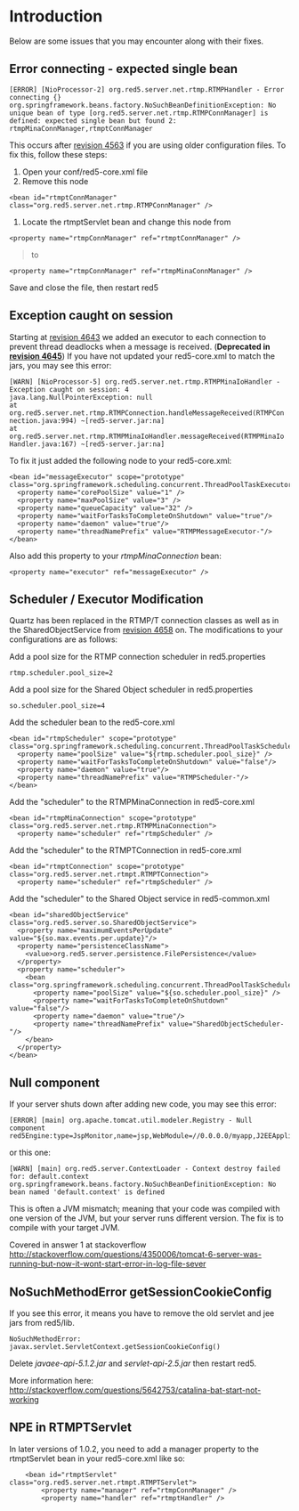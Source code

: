 # Introduction #

Below are some issues that you may encounter along with their fixes.

## Error connecting - expected single bean ##

```
[ERROR] [NioProcessor-2] org.red5.server.net.rtmp.RTMPHandler - Error connecting {}
org.springframework.beans.factory.NoSuchBeanDefinitionException: No unique bean of type [org.red5.server.net.rtmp.RTMPConnManager] is defined: expected single bean but found 2: rtmpMinaConnManager,rtmptConnManager
```

This occurs after [revision 4563](https://code.google.com/p/red5/source/detail?r=4563) if you are using older configuration files. To fix this, follow these steps:

  1. Open your conf/red5-core.xml file
  1. Remove this node
```
<bean id="rtmptConnManager" class="org.red5.server.net.rtmp.RTMPConnManager" />
```
  1. Locate the rtmptServlet bean and change this node from
```
<property name="rtmpConnManager" ref="rtmptConnManager" />
```
> to
```
<property name="rtmpConnManager" ref="rtmpMinaConnManager" />
```
Save and close the file, then restart red5

## Exception caught on session ##

Starting at [revision 4643](https://code.google.com/p/red5/source/detail?r=4643) we added an executor to each connection to prevent thread deadlocks when a message is received. (**Deprecated in [revision 4645](https://code.google.com/p/red5/source/detail?r=4645)**) If you have not updated your red5-core.xml to match the jars, you may see this error:

```
[WARN] [NioProcessor-5] org.red5.server.net.rtmp.RTMPMinaIoHandler - Exception caught on session: 4
java.lang.NullPointerException: null  
at org.red5.server.net.rtmp.RTMPConnection.handleMessageReceived(RTMPCon
nection.java:994) ~[red5-server.jar:na]
at org.red5.server.net.rtmp.RTMPMinaIoHandler.messageReceived(RTMPMinaIo
Handler.java:167) ~[red5-server.jar:na]
```

To fix it just added the following node to your red5-core.xml:

```
<bean id="messageExecutor" scope="prototype" class="org.springframework.scheduling.concurrent.ThreadPoolTaskExecutor">  
  <property name="corePoolSize" value="1" />  
  <property name="maxPoolSize" value="3" />  
  <property name="queueCapacity" value="32" /> 
  <property name="waitForTasksToCompleteOnShutdown" value="true"/>
  <property name="daemon" value="true"/>
  <property name="threadNamePrefix" value="RTMPMessageExecutor-"/>
</bean>	
```

Also add this property to your _rtmpMinaConnection_ bean:

```
<property name="executor" ref="messageExecutor" />
```

## Scheduler / Executor Modification ##

Quartz has been replaced in the RTMP/T connection classes as well as in the SharedObjectService from [revision 4658](https://code.google.com/p/red5/source/detail?r=4658) on. The modifications to your configurations are as follows:

Add a pool size for the RTMP connection scheduler in red5.properties
```
rtmp.scheduler.pool_size=2
```
Add a pool size for the Shared Object scheduler in red5.properties
```
so.scheduler.pool_size=4
```
Add the scheduler bean to the red5-core.xml
```
<bean id="rtmpScheduler" scope="prototype" class="org.springframework.scheduling.concurrent.ThreadPoolTaskScheduler">
  <property name="poolSize" value="${rtmp.scheduler.pool_size}" />  
  <property name="waitForTasksToCompleteOnShutdown" value="false"/>
  <property name="daemon" value="true"/>
  <property name="threadNamePrefix" value="RTMPScheduler-"/>
</bean>  
```
Add the "scheduler" to the RTMPMinaConnection in red5-core.xml
```
<bean id="rtmpMinaConnection" scope="prototype"	class="org.red5.server.net.rtmp.RTMPMinaConnection">
  <property name="scheduler" ref="rtmpScheduler" />
```
Add the "scheduler" to the RTMPTConnection in red5-core.xml
```
<bean id="rtmptConnection" scope="prototype" class="org.red5.server.net.rtmpt.RTMPTConnection">
  <property name="scheduler" ref="rtmpScheduler" />
```
Add the "scheduler" to the Shared Object service in red5-common.xml
```
<bean id="sharedObjectService" class="org.red5.server.so.SharedObjectService">
  <property name="maximumEventsPerUpdate" value="${so.max.events.per.update}"/>
  <property name="persistenceClassName">
    <value>org.red5.server.persistence.FilePersistence</value>
  </property>
  <property name="scheduler">
    <bean class="org.springframework.scheduling.concurrent.ThreadPoolTaskScheduler">
      <property name="poolSize" value="${so.scheduler.pool_size}" />
      <property name="waitForTasksToCompleteOnShutdown" value="false"/>
      <property name="daemon" value="true"/>
      <property name="threadNamePrefix" value="SharedObjectScheduler-"/>
    </bean>
  </property>		
</bean>
```

## Null component ##

If your server shuts down after adding new code, you may see this error:
```
[ERROR] [main] org.apache.tomcat.util.modeler.Registry - Null component red5Engine:type=JspMonitor,name=jsp,WebModule=//0.0.0.0/myapp,J2EEApplication=none,J2EEServer=none
```
or this one:
```
[WARN] [main] org.red5.server.ContextLoader - Context destroy failed for: default.context
org.springframework.beans.factory.NoSuchBeanDefinitionException: No bean named 'default.context' is defined
```

This is often a JVM mismatch; meaning that your code was compiled with one version of the JVM, but your server runs different version. The fix is to compile with your target JVM.

Covered in answer 1 at stackoverflow http://stackoverflow.com/questions/4350006/tomcat-6-server-was-running-but-now-it-wont-start-error-in-log-file-sever

## NoSuchMethodError getSessionCookieConfig ##

If you see this error, it means you have to remove the old servlet and jee jars from red5/lib.
```
NoSuchMethodError: javax.servlet.ServletContext.getSessionCookieConfig()
```
Delete _javaee-api-5.1.2.jar_ and _servlet-api-2.5.jar_ then restart red5.

More information here:
http://stackoverflow.com/questions/5642753/catalina-bat-start-not-working

## NPE in RTMPTServlet ##

In later versions of 1.0.2, you need to add a manager property to the rtmptServlet bean in your red5-core.xml like so:

```
	<bean id="rtmptServlet"	class="org.red5.server.net.rtmpt.RTMPTServlet">
        <property name="manager" ref="rtmpConnManager" />
		<property name="handler" ref="rtmptHandler" />
```
